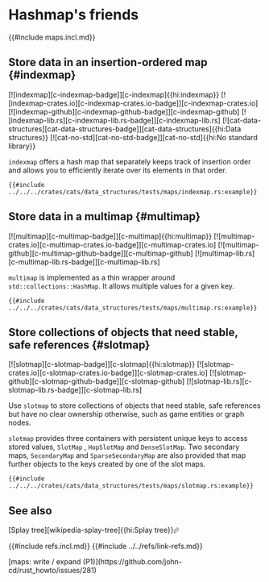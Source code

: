 # Hashmap's friends

{{#include maps.incl.md}}

## Store data in an insertion-ordered map {#indexmap}

[![indexmap][c-indexmap-badge]][c-indexmap]{{hi:indexmap}}
[![indexmap-crates.io][c-indexmap-crates.io-badge]][c-indexmap-crates.io]
[![indexmap-github][c-indexmap-github-badge]][c-indexmap-github]
[![indexmap-lib.rs][c-indexmap-lib.rs-badge]][c-indexmap-lib.rs]
[![cat-data-structures][cat-data-structures-badge]][cat-data-structures]{{hi:Data structures}}
[![cat-no-std][cat-no-std-badge]][cat-no-std]{{hi:No standard library}}

`indexmap` offers a hash map that separately keeps track of insertion order and allows you to efficiently iterate over its elements in that order.

```rust,editable
{{#include ../../../crates/cats/data_structures/tests/maps/indexmap.rs:example}}
```

## Store data in a multimap {#multimap}

[![multimap][c-multimap-badge]][c-multimap]{{hi:multimap}}
[![multimap-crates.io][c-multimap-crates.io-badge]][c-multimap-crates.io]
[![multimap-github][c-multimap-github-badge]][c-multimap-github]
[![multimap-lib.rs][c-multimap-lib.rs-badge]][c-multimap-lib.rs]

`multimap` is implemented as a thin wrapper around `std::collections::HashMap`. It allows multiple values for a given key.

```rust,editable,noplayground
{{#include ../../../crates/cats/data_structures/tests/maps/multimap.rs:example}}
```

## Store collections of objects that need stable, safe references {#slotmap}

[![slotmap][c-slotmap-badge]][c-slotmap]{{hi:slotmap}}
[![slotmap-crates.io][c-slotmap-crates.io-badge]][c-slotmap-crates.io]
[![slotmap-github][c-slotmap-github-badge]][c-slotmap-github]
[![slotmap-lib.rs][c-slotmap-lib.rs-badge]][c-slotmap-lib.rs]

Use `slotmap` to store collections of objects that need stable, safe references but have no clear ownership otherwise, such as game entities or graph nodes.

`slotmap` provides three containers with persistent unique keys to access stored values, `SlotMap` , `HopSlotMap` and `DenseSlotMap`. Two secondary maps, `SecondaryMap` and `SparseSecondaryMap` are also provided that map further objects to the keys created by one of the slot maps.

```rust,editable,noplayground
{{#include ../../../crates/cats/data_structures/tests/maps/slotmap.rs:example}}
```

## See also

[Splay tree][wikipedia-splay-tree]{{hi:Splay tree}}⮳

{{#include refs.incl.md}}
{{#include ../../refs/link-refs.md}}

<div class="hidden">
[maps: write / expand (P1)](https://github.com/john-cd/rust_howto/issues/281)
</div>
